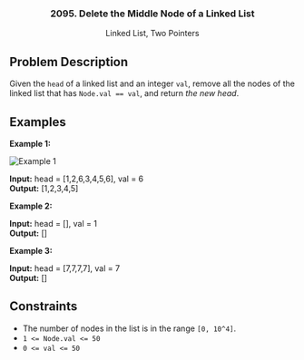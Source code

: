 <p align="center">

  <h3 align="center">2095. Delete the Middle Node of a Linked List</h3>

  <p align="center">
    Linked List, Two Pointers
    <br>
  </p>
</p>

## Problem Description

Given the `head` of a linked list and an integer `val`, remove all the nodes of the linked list that has `Node.val == val`, and return _the new head_.

## Examples

**Example 1:**

![Example 1](https://assets.leetcode.com/uploads/2021/03/06/removelinked-list.jpg)

**Input:** head = [1,2,6,3,4,5,6], val = 6  
**Output:** [1,2,3,4,5]

**Example 2:**

**Input:** head = [], val = 1  
**Output:** []

**Example 3:**

**Input:** head = [7,7,7,7], val = 7  
**Output:** []

## Constraints

- The number of nodes in the list is in the range `[0, 10^4]`.
- `1 <= Node.val <= 50`
- `0 <= val <= 50`
